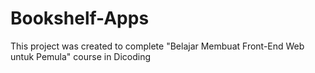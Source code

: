 # Bookshelf-Apps
This project was created to complete "Belajar Membuat Front-End Web untuk Pemula" course in Dicoding

